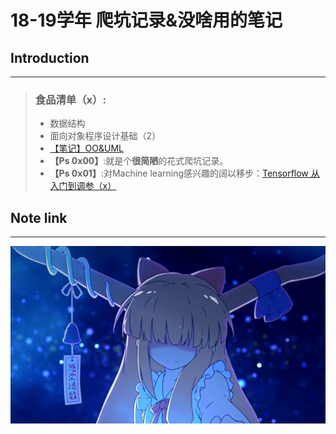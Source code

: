 # 18-19学年 爬坑记录&没啥用的笔记
## Introduction
***
> ### 食品清单（x）:
> - 数据结构
> - 面向对象程序设计基础（2）
> - [【笔记】OO&UML](OO&UML/OO_UML.mht)
> - **【Ps 0x00】**:就是个**很简陋**的花式爬坑记录。
> - **【Ps 0x01】**:对Machine learning感兴趣的阔以移步：[Tensorflow 从入门到调参（x）](https://github.com/Hanyuu-Furude/TensorflowStudy)
## Note link
***
![Suika](Suika.png)
